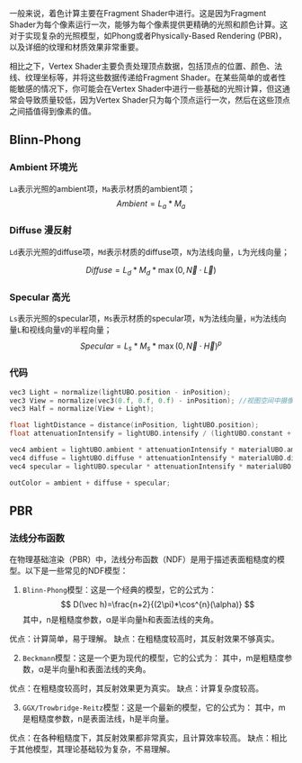 
一般来说，着色计算主要在Fragment Shader中进行。这是因为Fragment Shader为每个像素运行一次，能够为每个像素提供更精确的光照和颜色计算。这对于实现复杂的光照模型，如Phong或者Physically-Based Rendering (PBR)，以及详细的纹理和材质效果非常重要。

相比之下，Vertex Shader主要负责处理顶点数据，包括顶点的位置、颜色、法线、纹理坐标等，并将这些数据传递给Fragment Shader。在某些简单的或者性能敏感的情况下，你可能会在Vertex Shader中进行一些基础的光照计算，但这通常会导致质量较低，因为Vertex Shader只为每个顶点运行一次，然后在这些顶点之间插值得到像素的值。

## Blinn-Phong

### Ambient 环境光

`La`表示光照的ambient项，`Ma`表示材质的ambient项；
$$
Ambient=L_a*M_a
$$

### Diffuse 漫反射

`Ld`表示光照的diffuse项，`Md`表示材质的diffuse项，`N`为法线向量，`L`为光线向量；

$$
Diffuse=L_d*M_d*\max(0,\vec{N} \cdot \vec{L})
$$

### Specular 高光

`Ls`表示光照的specular项，`Ms`表示材质的specular项，`N`为法线向量，`H`为法线向量`L`和视线向量`V`的半程向量；
$$
Specular=L_s*M_s*\max(0,\vec{N} \cdot \vec{H})^p
$$

### 代码

```cpp
vec3 Light = normalize(lightUBO.position - inPosition);
vec3 View = normalize(vec3(0.f, 0.f, 0.f) - inPosition); //视图空间中摄像机位于原点
vec3 Half = normalize(View + Light);

float lightDistance = distance(inPosition, lightUBO.position);
float attenuationIntensify = lightUBO.intensify / (lightUBO.constant + lightUBO.linear * lightDistance + lightUBO.quadratic * lightDistance * lightDistance);

vec4 ambient = lightUBO.ambient * attenuationIntensify * materialUBO.ambient;
vec4 diffuse = lightUBO.diffuse * attenuationIntensify * materialUBO.diffuse * max(0.0, dot(inNormal, Light));
vec4 specular = lightUBO.specular * attenuationIntensify * materialUBO.specular * pow(max(0.0, dot(inNormal, Half)), materialUBO.shininess);

outColor = ambient + diffuse + specular;
```
## PBR

### 法线分布函数

在物理基础渲染（PBR）中，法线分布函数（NDF）是用于描述表面粗糙度的模型。以下是一些常见的NDF模型：

1. `Blinn-Phong`模型：这是一个经典的模型，它的公式为：
$$
D(\vec h)=\frac{n+2}{(2\pi)*\cos^{n}(\alpha)}
$$
其中，n是粗糙度参数，α是半向量h和表面法线的夹角。

优点：计算简单，易于理解。
缺点：在粗糙度较高时，其反射效果不够真实。

2. `Beckmann`模型：这是一个更为现代的模型，它的公式为：
其中，m是粗糙度参数，α是半向量h和表面法线的夹角。

优点：在粗糙度较高时，其反射效果更为真实。
缺点：计算复杂度较高。

3. `GGX/Trowbridge-Reitz`模型：这是一个最新的模型，它的公式为：
其中，m是粗糙度参数，n是表面法线，h是半向量。

优点：在各种粗糙度下，其反射效果都非常真实，且计算效率较高。
缺点：相比于其他模型，其理论基础较为复杂，不易理解。

